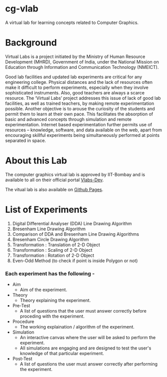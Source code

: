 # cg-vlab
A virtual lab for learning concepts related to Computer Graphics.

# Background

Virtual Labs is a project initiated by the Ministry of Human Resource Development (MHRD), Government of India, under the National Mission on Education through Information and Communication Technology (NMEICT).

Good lab facilities and updated lab experiments are critical for any engineering college. Physical distances and the lack of resources often make it difficult to perform experiments, especially when they involve sophisticated instruments. Also, good teachers are always a scarce resource. The ‘Virtual Labs’ project addresses this issue of lack of good lab facilities, as well as trained teachers, by making remote experimentation possible. Another objective is to arouse the curiosity of the students and permit them to learn at their own pace. This facilitates the absorption of basic and advanced concepts through simulation and remote experimentation. Internet based experimentation further permits use of resources – knowledge, software, and data available on the web, apart from encouraging skillful experiments being simultaneously performed at points separated in space.

# About this Lab
The computer graphics virtual lab is approved by IIT-Bombay and is available to all on their official portal [Vlabs-Dev](http://vlabs.iitb.ac.in/vlabs-dev/labs/cglab/index.php).

The vitual lab is also available on [Github Pages](https://ptp28.github.io/cg-vlab/).

# List of Experiments

1. Digital Differential Analyser (DDA) Line Drawing Algorithm
2. Bresenham Line Drawing Algorithm
3. Comparison of DDA and Bresenham Line Drawing Algorithms
4. Bresenham Circle Drawing Algorithm
5. Transformation : Translation of 2-D Object
6. Transformation : Scaling of 2-D Object
7. Transformation : Rotation of 2-D Object
8. Even-Odd Method (to check if point is inside Polygon or not)

### Each experiment has the following - 

* Aim
    - Aim of the experiment.
* Theory
    - Theory explaining the experiment.
* Pre-Test
    - A list of questions that the user must answer correctly before proceding with the experiment.
* Procedure
    - The working explaination / algorithm of the experiment.
* Simulation
    - An interactive canvas where the user will be asked to perform the experiment.
    - All simulations are engaging and are designed to test the user's knowledge of that particular experiment.
* Post-Test
    - A list of questions the user must answer correctly after performing the experiment.
    
    
 
